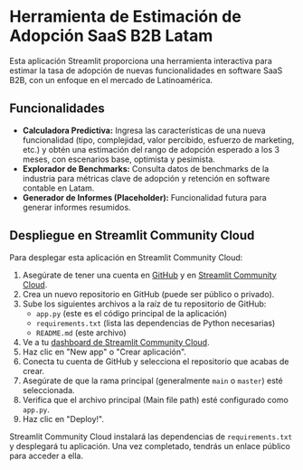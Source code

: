 # Herramienta de Estimación de Adopción SaaS B2B Latam

Esta aplicación Streamlit proporciona una herramienta interactiva para estimar la tasa de adopción de nuevas funcionalidades en software SaaS B2B, con un enfoque en el mercado de Latinoamérica.

## Funcionalidades

*   **Calculadora Predictiva:** Ingresa las características de una nueva funcionalidad (tipo, complejidad, valor percibido, esfuerzo de marketing, etc.) y obtén una estimación del rango de adopción esperado a los 3 meses, con escenarios base, optimista y pesimista.
*   **Explorador de Benchmarks:** Consulta datos de benchmarks de la industria para métricas clave de adopción y retención en software contable en Latam.
*   **Generador de Informes (Placeholder):** Funcionalidad futura para generar informes resumidos.

## Despliegue en Streamlit Community Cloud

Para desplegar esta aplicación en Streamlit Community Cloud:

1.  Asegúrate de tener una cuenta en [GitHub](https://github.com/) y en [Streamlit Community Cloud](https://streamlit.io/cloud).
2.  Crea un nuevo repositorio en GitHub (puede ser público o privado).
3.  Sube los siguientes archivos a la raíz de tu repositorio de GitHub:
    *   `app.py` (este es el código principal de la aplicación)
    *   `requirements.txt` (lista las dependencias de Python necesarias)
    *   `README.md` (este archivo)
4.  Ve a tu [dashboard de Streamlit Community Cloud](https://share.streamlit.io/).
5.  Haz clic en "New app" o "Crear aplicación".
6.  Conecta tu cuenta de GitHub y selecciona el repositorio que acabas de crear.
7.  Asegúrate de que la rama principal (generalmente `main` o `master`) esté seleccionada.
8.  Verifica que el archivo principal (Main file path) esté configurado como `app.py`.
9.  Haz clic en "Deploy!".

Streamlit Community Cloud instalará las dependencias de `requirements.txt` y desplegará tu aplicación. Una vez completado, tendrás un enlace público para acceder a ella.

